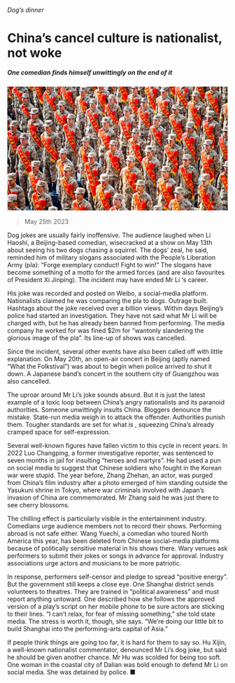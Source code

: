 ###### Dog’s dinner

# China’s cancel culture is nationalist, not woke 

##### One comedian finds himself unwittingly on the end of it 

![image](images/20230527_CNP002.jpg) 

> May 25th 2023 

Dog jokes are usually fairly inoffensive. The audience laughed when Li Haoshi, a Beijing-based comedian, wisecracked at a show on May 13th about seeing his two dogs chasing a squirrel. The dogs’ zeal, he said, reminded him of military slogans associated with the People’s Liberation Army (pla): “Forge exemplary conduct! Fight to win!” The slogans have become something of a motto for the armed forces (and are also favourites of President Xi Jinping). The incident may have ended Mr Li ‘s career.

His joke was recorded and posted on Weibo, a social-media platform. Nationalists claimed he was comparing the pla to dogs. Outrage built. Hashtags about the joke received over a billion views. Within days Beijing’s police had started an investigation. They have not said what Mr Li will be charged with, but he has already been banned from performing. The media company he worked for was fined $2m for “wantonly slandering the glorious image of the pla”. Its line-up of shows was cancelled. 

Since the incident, several other events have also been called off with little explanation. On May 20th, an open-air concert in Beijing (aptly named “What the Folkstival”) was about to begin when police arrived to shut it down. A Japanese band’s concert in the southern city of Guangzhou was also cancelled. 

The uproar around Mr Li’s joke sounds absurd. But it is just the latest example of a toxic loop between China’s angry nationalists and its paranoid authorities. Someone unwittingly insults China. Bloggers denounce the mistake. State-run media weigh in to attack the offender. Authorities punish them. Tougher standards are set for what is , squeezing China’s already cramped space for self-expression. 

Several well-known figures have fallen victim to this cycle in recent years. In 2022 Luo Changping, a former investigative reporter, was sentenced to seven months in jail for insulting “heroes and martyrs”. He had used a pun on social media to suggest that Chinese soldiers who fought in the Korean war were stupid. The year before, Zhang Zhehan, an actor, was purged from China’s film industry after a photo emerged of him standing outside the Yasukuni shrine in Tokyo, where war criminals involved with Japan’s invasion of China are commemorated. Mr Zhang said he was just there to see cherry blossoms.

The chilling effect is particularly visible in the entertainment industry. Comedians urge audience members not to record their shows. Performing abroad is not safe either. Wang Yuechi, a comedian who toured North America this year, has been deleted from Chinese social-media platforms because of politically sensitive material in his shows there. Wary venues ask performers to submit their jokes or songs in advance for approval. Industry associations urge actors and musicians to be more patriotic. 

In response, performers self-censor and pledge to spread “positive energy”. But the government still keeps a close eye. One Shanghai district sends volunteers to theatres. They are trained in “political awareness” and must report anything untoward. One described how she follows the approved version of a play’s script on her mobile phone to be sure actors are sticking to their lines. “I can’t relax, for fear of missing something,” she told state media. The stress is worth it, though, she says. “We’re doing our little bit to build Shanghai into the performing-arts capital of Asia.”

If people think things are going too far, it is hard for them to say so. Hu Xijin, a well-known nationalist commentator, denounced Mr Li’s dog joke, but said he should be given another chance. Mr Hu was scolded for being too soft. One woman in the coastal city of Dalian was bold enough to defend Mr Li on social media. She was detained by police. ■


